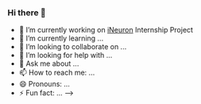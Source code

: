 ### Hi there 👋

- 🔭 I’m currently working on [iNeuron](https://internship.ineuron.ai/) Internship Project
- 🌱 I’m currently learning ...
- 👯 I’m looking to collaborate on ...
- 🤔 I’m looking for help with ...
- 💬 Ask me about ...
- 📫 How to reach me: ...
- 😄 Pronouns: ...
- ⚡ Fun fact: ...
-->
